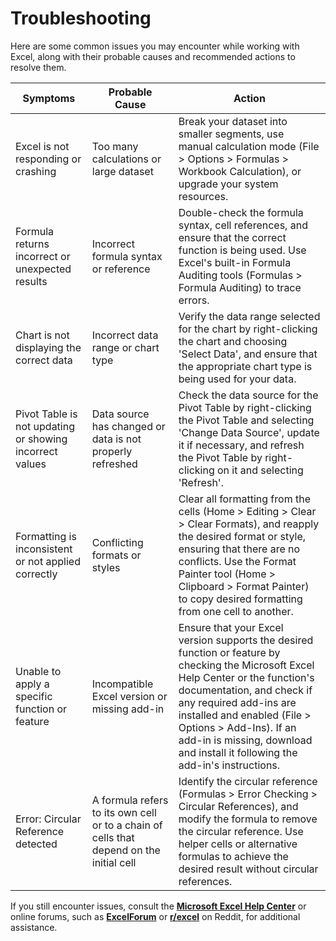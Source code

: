 # Troubleshooting

Here are some common issues you may encounter while working with Excel, along with their probable causes and recommended actions to resolve them.

| **Symptoms**                                            | **Probable Cause**                                     | **Action**                                                                                                                                 |
|---------------------------------------------------------|--------------------------------------------------------|--------------------------------------------------------------------------------------------------------------------------------------------|
| Excel is not responding or crashing                     | Too many calculations or large dataset                 | Break your dataset into smaller segments, use manual calculation mode (File > Options > Formulas > Workbook Calculation), or upgrade your system resources.                                   |
| Formula returns incorrect or unexpected results         | Incorrect formula syntax or reference                  | Double-check the formula syntax, cell references, and ensure that the correct function is being used. Use Excel's built-in Formula Auditing tools (Formulas > Formula Auditing) to trace errors. |
| Chart is not displaying the correct data                | Incorrect data range or chart type                     | Verify the data range selected for the chart by right-clicking the chart and choosing 'Select Data', and ensure that the appropriate chart type is being used for your data.                    |
| Pivot Table is not updating or showing incorrect values | Data source has changed or data is not properly refreshed | Check the data source for the Pivot Table by right-clicking the Pivot Table and selecting 'Change Data Source', update it if necessary, and refresh the Pivot Table by right-clicking on it and selecting 'Refresh'. |
| Formatting is inconsistent or not applied correctly     | Conflicting formats or styles                          | Clear all formatting from the cells (Home > Editing > Clear > Clear Formats), and reapply the desired format or style, ensuring that there are no conflicts. Use the Format Painter tool (Home > Clipboard > Format Painter) to copy desired formatting from one cell to another. |
| Unable to apply a specific function or feature          | Incompatible Excel version or missing add-in           | Ensure that your Excel version supports the desired function or feature by checking the Microsoft Excel Help Center or the function's documentation, and check if any required add-ins are installed and enabled (File > Options > Add-Ins). If an add-in is missing, download and install it following the add-in's instructions. |
| Error: Circular Reference detected                      | A formula refers to its own cell or to a chain of cells that depend on the initial cell | Identify the circular reference (Formulas > Error Checking > Circular References), and modify the formula to remove the circular reference. Use helper cells or alternative formulas to achieve the desired result without circular references. |

If you still encounter issues, consult the **[Microsoft Excel Help Center](https://support.microsoft.com/en-us/excel)** or online forums, such as **[ExcelForum](https://www.excelforum.com/)** or **[r/excel](https://www.reddit.com/r/excel/)** on Reddit, for additional assistance.